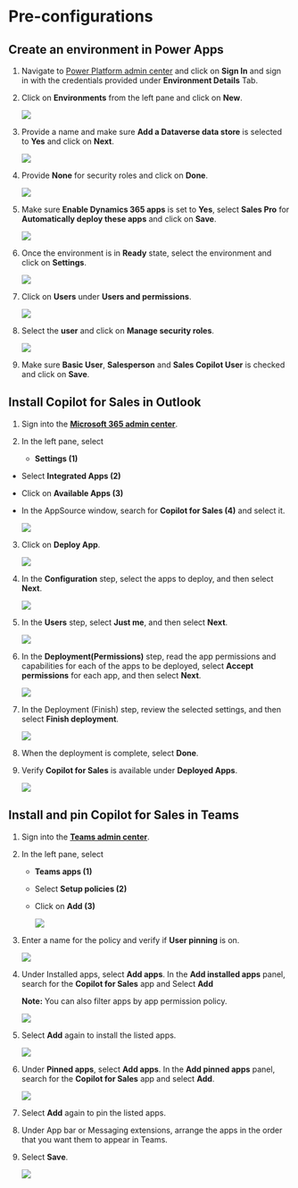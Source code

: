 # Pre-configurations

## Create an environment in Power Apps

1. Navigate to [Power Platform admin center](https://admin.powerplatform.microsoft.com/) and click on **Sign In** and sign in with the credentials provided under **Environment Details** Tab.

1. Click on **Environments** from the left pane and click on **New**.

   ![](../media/1-1.png)

1. Provide a name and make sure **Add a Dataverse data store** is selected to **Yes** and click on **Next**.

   ![](../media/1-11.png)

1. Provide **None** for security roles and click on **Done**.

   ![](../media/1-3.png)

1. Make sure **Enable Dynamics 365 apps** is set to **Yes**, select **Sales Pro** for **Automatically deploy these apps** and click on **Save**.

   ![](../media/1-4.png)

1. Once the environment is in **Ready** state, select the environment and click on **Settings**.

   ![](../media/1-6.png)

1. Click on **Users** under **Users and permissions**.

   ![](../media/1-7.png)

1. Select the **user** and click on **Manage security roles**.

   ![](../media/1-9.png)

1. Make sure **Basic User**, **Salesperson** and **Sales Copilot User** is checked and click on **Save**.

## Install Copilot for Sales in Outlook 

1.	Sign into the **[Microsoft 365 admin center](https://admin.microsoft.com/)**.
   
2.	In the left pane, select

  	- **Settings (1)**
   - Select **Integrated Apps (2)**
   - Click on **Available Apps (3)**
   - In the AppSource window, search for **Copilot for Sales (4)** and select it.

        ![](../media/p-1.png)

3. Click on **Deploy App**.

   ![](../media/p-2.png)

4.	In the **Configuration** step, select the apps to deploy, and then select **Next**.

      ![](../media/p-3.png)

5.	In the **Users** step, select **Just me**, and then select **Next**.

      ![](../media/p-4.png)

6.	In the **Deployment(Permissions)** step, read the app permissions and capabilities for each of the apps to be deployed, select **Accept permissions** for each app, and then select **Next**.

      ![](../media/p-5.png)

7.	In the Deployment (Finish) step, review the selected settings, and then select **Finish deployment**.

      ![](../media/p-6.png)

8.	When the deployment is complete, select **Done**.

9. Verify **Copilot for Sales** is available under **Deployed Apps**.

      ![](../media/p-7.png)

## Install and pin Copilot for Sales in Teams 

1. Sign into the **[Teams admin center](https://admin.teams.microsoft.com/)**.
   
1. In the left pane, select

   - **Teams apps (1)**
   - Select **Setup policies (2)**
   - Click on **Add (3)**

      ![](../media/t-1.png)     

1. Enter a name for the policy and verify if **User pinning** is on.

   ![](../media/t-2.png) 
   
1. Under Installed apps, select **Add apps**.  In the **Add installed apps** panel, search for the **Copilot for Sales** app and Select **Add**

      **Note:** You can also filter apps by app permission policy.

   ![](../media/t-3.png) 

1. Select **Add** again to install the listed apps.

   ![](../media/t-4.png) 

1. Under ****Pinned** apps**, select **Add apps**. In the **Add pinned apps** panel, search for the **Copilot for Sales** app and select **Add**.

   ![](../media/t-6.png) 

1. Select **Add** again to pin the listed apps. 

1. Under App bar or Messaging extensions, arrange the apps in the order that you want them to appear in Teams. 

1. Select **Save**.

   ![](../media/t-5.png) 
